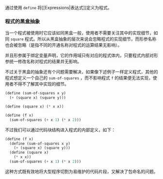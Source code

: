 通过使用 `define` 将[[Expressions|表达式]]定义为程式。

### 程式的黑盒抽象

当一个程式被使用时它应该如同黑盒一般，使用者不需要关注其中的实现细节，如同 `square` 程式。所以从黑盒抽象的层次来说会忽略程式的实现细节，而形参名称也会被忽略（是指不同的开通名称对程式的运算结果无影响）。

并且形参属于绑定变量声明，它的作用域只有对应的程式体内，只要程式内部对形参统一修改名称对程式的结果并无影响。

不过关于黑盒的抽象还有个问题需要解决，如果像下述例子一样定义程式，其他的程式想定义一个自己的 `sum-of-squares` ，而不影响程式 `f` 的结果便无法实现，使用者不得不了解其中实现的细节。

```scheme
(define (sum-of-squares x y)
  (+ (square x) (square y)))

(define (square x) (* x x))

(define (f x)
  (sum-of-squares (+ x 1) (* x 2)))
```

不过我们可以通过代码块结构进入程式的内部定义，如下：

```scheme
(define (f x)
  (define (sum-of-squares x y)
    (+ (square x) (square y)))
  (define (square x)
    (* x x))
  (sum-of-squares (+ x 1) (* x 2)))
```

这种方式既有效地将大型程序切割为易维护的代码片段，又解决了包命名的问题。